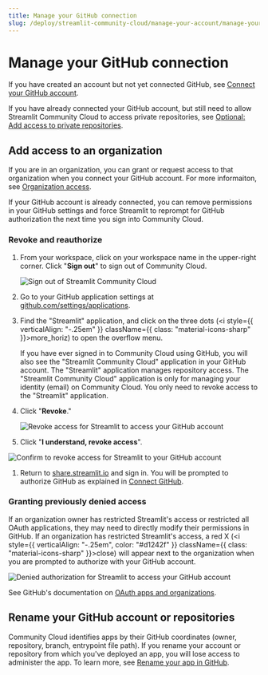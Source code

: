 ```yaml
---
title: Manage your GitHub connection
slug: /deploy/streamlit-community-cloud/manage-your-account/manage-your-github-connection
---
```


# Manage your GitHub connection

If you have created an account but not yet connected GitHub, see [Connect your GitHub account](/deploy/streamlit-community-cloud/get-started/connect-your-github-account).

If you have already connected your GitHub account, but still need to allow Streamlit Community Cloud to access private repositories, see [Optional: Add access to private repositories](/deploy/streamlit-community-cloud/get-started/connect-your-github-account#optional-add-access-to-private-repositories).

## Add access to an organization

If you are in an organization, you can grant or request access to that organization when you connect your GitHub account. For more informaiton, see [Organization access](/deploy/streamlit-community-cloud/get-started/connect-your-github-account#organization-access).

If your GitHub account is already connected, you can remove permissions in your GitHub settings and force Streamlit to reprompt for GitHub authorization the next time you sign into Community Cloud.

### Revoke and reauthorize

1. From your workspace, click on your workspace name in the upper-right corner. Click "**Sign out**" to sign out of Community Cloud.

   ![Sign out of Streamlit Community Cloud](/images/streamlit-community-cloud/account-sign-out.png)

1. Go to your GitHub application settings at <a href="https://github.com/settings/applications" target="_blank">github.com/settings/applications</a>.
1. Find the "Streamlit" application, and click on the three dots (<i style={{ verticalAlign: "-.25em" }} className={{ class: "material-icons-sharp" }}>more_horiz</i>) to open the overflow menu.

   If you have ever signed in to Community Cloud using GitHub, you will also see the "Streamlit Community Cloud" application in your GitHub account. The "Streamlit" application manages repository access. The "Streamlit Community Cloud" application is only for managing your identity (email) on Community Cloud. You only need to revoke access to the "Streamlit" application.

1. Click "**Revoke**."

   <div style={{ maxWidth: '75%', margin: 'auto' }}>
   <Image alt="Revoke access for Streamlit to access your GitHub account" src="/images/streamlit-community-cloud/GitHub-revoke.png" />
   </div>

1. Click "**I understand, revoke access**".

  <div style={{ maxWidth: '50%', margin: 'auto' }}>
  <Image alt="Confirm to revoke access for Streamlit to your GitHub account" src="/images/streamlit-community-cloud/GitHub-revoke-confirm.png" />
  </div>

1. Return to <a href="https://share.streamlit.io" target="_blank">share.streamlit.io</a> and sign in. You will be prompted to authorize GitHub as explained in [Connect GitHub](/deploy/streamlit-community-cloud/get-started/connect-your-github-account#organization-access).

### Granting previously denied access

If an organization owner has restricted Streamlit's access or restricted all OAuth applications, they may need to directly modify their permissions in GitHub. If an organization has restricted Streamlit's access, a red X (<i style={{ verticalAlign: "-.25em", color: "#d1242f" }} className={{ class: "material-icons-sharp" }}>close</i>) will appear next to the organization when you are prompted to authorize with your GitHub account.

<div style={{ maxWidth: '60%', margin: 'auto' }}>
<Image alt="Denied authorization for Streamlit to access your GitHub account" src="/images/streamlit-community-cloud/GitHub-auth-denied-XL.png" />
</div>

See GitHub's documentation on <a href="https://docs.github.com/en/apps/oauth-apps/using-oauth-apps/authorizing-oauth-apps#oauth-apps-and-organizations" target="_blank">OAuth apps and organizations</a>.

## Rename your GitHub account or repositories

Community Cloud identifies apps by their GitHub coordinates (owner, repository, branch, entrypoint file path). If you rename your account or repository from which you've deployed an app, you will lose access to administer the app. To learn more, see [Rename your app in GitHub](/deploy/streamlit-community-cloud/manage-your-app/rename-your-app).
